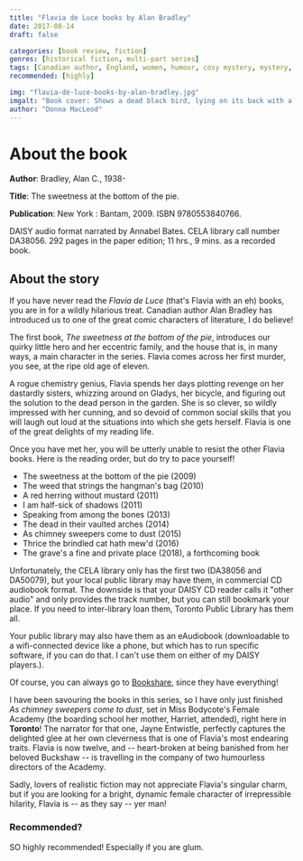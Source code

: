 ```yaml
---
title: "Flavia de Luce books by Alan Bradley"
date: 2017-08-14
draft: false

categories: [book review, fiction]
genres: [historical fiction, multi-part series]
tags: [Canadian author, England, women, humour, cosy mystery, mystery, 1950s]
recommended: [highly]

img: "flavia-de-luce-books-by-alan-bradley.jpg"
imgalt: "Book cover: Shows a dead black bird, lying on its back with a stamp impaled on its beak. The cover is very bright green, with all-caps for the nouns and a scripted cursive for the prepositions."
author: "Donna MacLeod"
---
```


# About the book

**Author**: Bradley, Alan C., 1938-

**Title**: The sweetness at the bottom of the pie.

**Publication**: New York : Bantam, 2009. ISBN 9780553840766.

DAISY audio format narrated by Annabel Bates. CELA library call number DA38056. 292 pages in the paper edition; 11 hrs., 9 mins. as a recorded book.

## About the story

If you have never read the *Flavia de Luce* (that's Flavia with an eh) books, you are in for a wildly hilarious treat. Canadian author Alan Bradley has introduced us to one of the great comic characters of literature, I do believe!

The first book, *The sweetness at the bottom of the pie*, introduces our quirky little hero and her eccentric family, and the house that is, in many ways, a main character in the series. Flavia comes across her first murder, you see, at the ripe old age of eleven. 

A rogue chemistry genius, Flavia spends her days plotting revenge on her dastardly sisters, whizzing around on Gladys, her bicycle, and figuring out the solution to the dead person in the garden. She is so clever, so wildly impressed with her cunning, and so devoid of common social skills that you will laugh out loud at the situations into which she gets herself. Flavia is one of the great delights of my reading life.

Once you have met her, you will be utterly unable to resist the other Flavia books. Here is the reading order, but do try to pace yourself!


* The sweetness at the bottom of the pie (2009)
* The weed that strings the hangman's bag (2010)
* A red herring without mustard (2011)
* I am half-sick of shadows (2011)
* Speaking from among the bones (2013)
* The dead in their vaulted arches (2014)
* As chimney sweepers come to dust (2015)
* Thrice the brindled cat hath mew'd (2016)
* The grave's a fine and private place (2018), a forthcoming book


Unfortunately, the CELA library only has the first two (DA38056 and DA50079), but your local public library may have them, in commercial CD audiobook format. The downside is that your DAISY CD reader calls it "other audio" and only provides the track number, but you can still bookmark your place. If you need to inter-library loan them, Toronto Public Library has them all.

Your public library may also have them as an eAudiobook (downloadable to a wifi-connected device like a phone, but which has to run specific software, if you can do that. I can't use them on either of my DAISY players.). 

Of course, you can always go to [Bookshare](https://www.bookshare.org/search?keyword=bradley%2C+alan), since they have everything!

I have been savouring the books in this series, so I have only just finished *As chimney sweepers come to dust*, set in Miss Bodycote's Female Academy (the boarding school her mother, Harriet, attended), right here in **Toronto**! The narrator for that one, Jayne Entwistle, perfectly captures the delighted glee at her own cleverness that is one of Flavia's most endearing traits. Flavia is now twelve, and -- heart-broken at being banished from her beloved Buckshaw -- is travelling in the company of two humourless directors of the Academy.

Sadly, lovers of realistic fiction may not appreciate Flavia's singular charm, but if you are looking for a bright, dynamic female character of irrepressible hilarity, Flavia is -- as they say -- yer man!

### Recommended?

SO highly recommended! Especially if you are glum.

